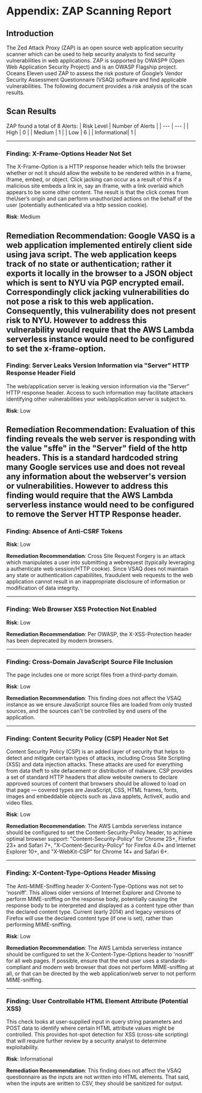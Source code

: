 # Appendix: ZAP Scanning Report

## Introduction
The Zed Attack Proxy (ZAP) is an open source web application security scanner which can be used to help security analysts to find security
vulnerabilities in web applications. ZAP is supported by OWASP® (Open Web Application Security Project) and is an OWASP Flagship project.
Oceans Eleven used ZAP to assess the risk posture of Google’s Vendor Security Assessment Questionnaire (VSAQ) software and find applicable
vulnerabilities. The following document provides a risk analysis of the scan results.

## Scan Results
ZAP found a total of 8 Alerts:
| Risk Level | Number of Alerts |
| --- | --- |
| High | 0 |
| Medium | 1 |
| Low | 6 |
| Informational| 1 |

---
### **Finding**: X-Frame-Options Header Not Set
The X-Frame-Option is a HTTP response header which tells the browser whether or not it should allow the website to be rendered within in a
frame, iframe, embed, or object. Click jacking can occur as a result of this if a malicious site embeds a link in, say an iframe, with a link
overlaid which appears to be some other content. The result is that the click comes from theUser’s origin and can perform unauthorized actions
on the behalf of the user (potentially authenticated via a http session cookie).

**Risk**: Medium

**Remediation Recommendation**: Google VASQ is a web application implemented entirely client side using java script. The web
application keeps track of no state or authentication; rather it exports it locally in the browser to a JSON object which is sent to NYU
via PGP encrypted email. Correspondingly click jacking vulnerabilities do not pose a risk to this web application. Consequently, this
vulnerability does not present risk to NYU. However to address this vulnerability would require that the AWS Lambda serverless instance
would need to be configured to set the x-frame-option.
---

### **Finding**: Server Leaks Version Information via "Server" HTTP Response Header Field
The web/application server is leaking version information via the "Server" HTTP response header. Access
to such information may facilitate attackers identifying other vulnerabilities your web/application server
is subject to.

**Risk**: Low

**Remediation Recommendation**: Evaluation of this finding reveals the web server is responding with the
value "sffe" in the "Server" field of the http headers. This is a standard hardcoded string many Google
services use and does not reveal any information about the webserver's version or vulnerabilities. However
to address this finding would require that the AWS Lambda serverless instance would need to be configured
to remove the Server HTTP Response header.
---

### **Finding**: Absence of Anti-CSRF Tokens

**Risk**: Low

**Remediation Recommendation**: Cross Site Request Forgery is an attack which manipulates a user into
submitting a webrequest (typically leveraging a authenticate web session/HTTP cookie). Since VSAQ
does not maintain any state or authentication capabiliites, fraudulent web requests to the web application
cannot result in an inappropriate disclosure of information or modification of data integrity.

---

### **Finding**: Web Browser XSS Protection Not Enabled

**Risk**: Low

**Remediation Recommendation**: Per OWASP, the X-XSS-Protection header has been deprecated by modern browsers.

---
### **Finding**: Cross-Domain JavaScript Source File Inclusion
The page includes one or more script files from a third-party domain.

**Risk**: Low

**Remediation Recommendation**: This finding does not affect the VSAQ instance as we ensure JavaScript source files are loaded from only trusted sources, and the sources can't be controlled by end users of the application.

---
### **Finding**: Content Security Policy (CSP) Header Not Set
Content Security Policy (CSP) is an added layer of security that helps to detect and mitigate certain types of attacks, including Cross Site Scripting (XSS) and data injection attacks. These attacks are used for everything from data theft to site defacement or distribution of malware. CSP provides a set of standard HTTP headers that allow website owners to declare approved sources of content that browsers should be allowed to load on that page — covered types are JavaScript, CSS, HTML frames, fonts, images and embeddable objects such as Java applets, ActiveX, audio and video files.

**Risk**: Low

**Remediation Recommendation**: The AWS Lambda serverless instance should be configured to set the Content-Security-Policy header, to achieve optimal browser support: "Content-Security-Policy" for Chrome 25+, Firefox 23+ and Safari 7+, "X-Content-Security-Policy" for Firefox 4.0+ and Internet Explorer 10+, and "X-WebKit-CSP" for Chrome 14+ and Safari 6+.


---
### **Finding**: X-Content-Type-Options Header Missing
The Anti-MIME-Sniffing header X-Content-Type-Options was not set to 'nosniff'. This allows older versions of Internet Explorer and Chrome to perform MIME-sniffing on the response body, potentially causing the response body to be interpreted and displayed as a content type other than the declared content type. Current (early 2014) and legacy versions of Firefox will use the declared content type (if one is set), rather than performing MIME-sniffing.

**Risk**: Low

**Remediation Recommendation**: The AWS Lambda serverless instance should be configured to set the X-Content-Type-Options header to 'nosniff' for all web pages. If possible, ensure that the end user uses a standards-compliant and modern web browser that does not perform MIME-sniffing at all, or that can be directed by the web application/web server to not perform MIME-sniffing.


---
### **Finding**: User Controllable HTML Element Attribute (Potential XSS)
This check looks at user-supplied input in query string parameters and POST data to identify where certain HTML attribute values might be controlled. This provides hot-spot detection for XSS (cross-site scripting) that will require further review by a security analyst to determine exploitability.

**Risk**: Informational

**Remediation Recommendation**: This finding does not affect the VSAQ questionnaire as the inputs are not written into HTML elements. That said, when the inputs are written to CSV, they should be sanitized for output.
